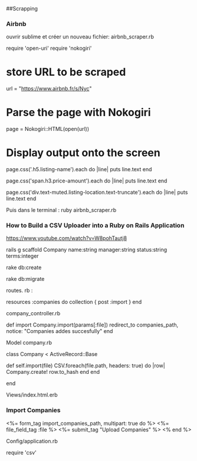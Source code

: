 ##Scrapping


### Airbnb

ouvrir sublime et créer un nouveau fichier: airbnb_scraper.rb

require 'open-uri'
require 'nokogiri'

# store URL to be scraped
url = "https://www.airbnb.fr/s/Nyc"

# Parse the page with Nokogiri
page = Nokogiri::HTML(open(url))


# Display output onto the screen
page.css('.h5.listing-name').each do |line|
  puts line.text
end

page.css('span.h3.price-amount').each do |line|
  puts line.text
end

page.css('div.text-muted.listing-location.text-truncate').each do |line|
  puts line.text
end




Puis dans le terminal : ruby airbnb_scraper.rb

### How to Build a CSV Uploader into a Ruby on Rails Application

https://www.youtube.com/watch?v=W8pohTautj8

rails g scaffold Company name:string manager:string status:string terms:integer

rake db:create

rake db:migrate

routes. rb :

resources :companies do
    collection { post :import }
end
  
company_controller.rb

def import
    Company.import(params[:file])
    redirect_to companies_path, notice: "Companies addes succesfully"
end

Model company.rb

class Company < ActiveRecord::Base

  def self.import(file)
    CSV.foreach(file.path, headers: true) do |row|
      Company.create! row.to_hash
     end
  end

end

Views/index.html.erb

<h3>Import Companies</h3>
<%= form_tag import_companies_path, multipart: true do %>
  <%= file_field_tag :file %>
  <%= submit_tag "Upload Companies" %>
<% end %>

Config/application.rb

require 'csv'





